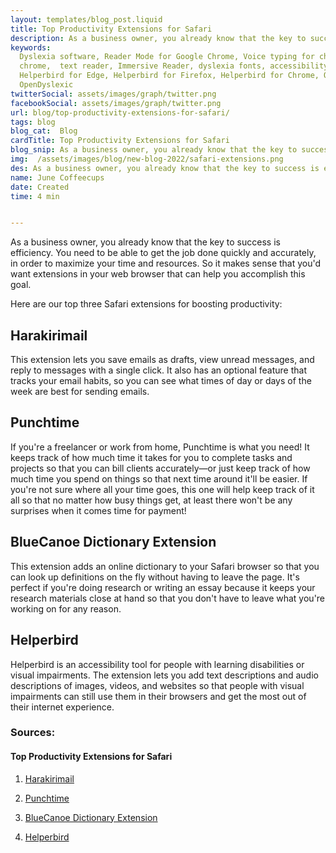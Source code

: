 ```yaml
---
layout: templates/blog_post.liquid
title: Top Productivity Extensions for Safari
description: As a business owner, you already know that the key to success is efficiency. You need to be able to get the job done quickly and accurately, in order to maximize your time and resources. 
keywords:
  Dyslexia software, Reader Mode for Google Chrome, Voice typing for chrome, Text to speech for
  chrome,  text reader, Immersive Reader, dyslexia fonts, accessibility software, dyslexia software,
  Helperbird for Edge, Helperbird for Firefox, Helperbird for Chrome, Opendyslexic for Chrome,
  OpenDyslexic
twitterSocial: assets/images/graph/twitter.png
facebookSocial: assets/images/graph/twitter.png
url: blog/top-productivity-extensions-for-safari/
tags: blog
blog_cat:  Blog
cardTitle: Top Productivity Extensions for Safari
blog_snip: As a business owner, you already know that the key to success is efficiency. You need to be able to get the job done quickly and accurately, in order to maximize your time and resources. 
img:  /assets/images/blog/new-blog-2022/safari-extensions.png
des: As a business owner, you already know that the key to success is efficiency. You need to be able to get the job done quickly and accurately, in order to maximize your time and resources. 
name: June Coffeecups
date: Created
time: 4 min


---
```



As a business owner, you already know that the key to success is efficiency. You need to be able to get the job done quickly and accurately, in order to maximize your time and resources. So it makes sense that you'd want extensions in your web browser that can help you accomplish this goal.

Here are our top three Safari extensions for boosting productivity:

## Harakirimail

This extension lets you save emails as drafts, view unread messages, and reply to messages with a single click. It also has an optional feature that tracks your email habits, so you can see what times of day or days of the week are best for sending emails.

## Punchtime

If you're a freelancer or work from home, Punchtime is what you need! It keeps track of how much time it takes for you to complete tasks and projects so that you can bill clients accurately—or just keep track of how much time you spend on things so that next time around it'll be easier. If you're not sure where all your time goes, this one will help keep track of it all so that no matter how busy things get, at least there won't be any surprises when it comes time for payment!

## BlueCanoe Dictionary Extension

This extension adds an online dictionary to your Safari browser so that you can look up definitions on the fly without having to leave the page. It's perfect if you're doing research or writing an essay because it keeps your research materials close at hand so that you don't have to leave what you're working on for any reason.

## Helperbird

Helperbird is an accessibility tool for people with learning disabilities or visual impairments. The extension lets you add text descriptions and audio descriptions of images, videos, and websites so that people with visual impairments can still use them in their browsers and get the most out of their internet experience.

### Sources:

#### Top Productivity Extensions for Safari

1. [Harakirimail](https://harakirimail.com/)

2. [Punchtime](https://www.punchti.me/)

3. [BlueCanoe Dictionary Extension](https://bluecanoelearning.com/blue-canoe-dictionary-extension/)

4. [Helperbird](https://www.helperbird.com)